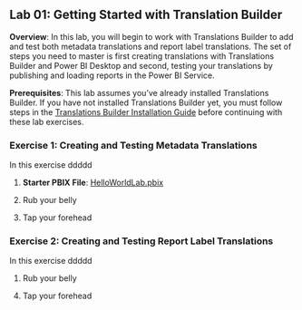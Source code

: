 ## **Lab 01: Getting Started with Translation Builder**

**Overview**: In this lab, you will begin to work with Translations
Builder to add and test both metadata translations and report label
translations. The set of steps you need to master is first creating
translations with Translations Builder and Power BI Desktop and second,
testing your translations by publishing and loading reports in the Power
BI Service.

**Prerequisites**: This lab assumes you’ve already installed
Translations Builder. If you have not installed Translations Builder
yet, you must follow steps in the [Translations Builder Installation
Guide](https://github.com/PowerBiDevCamp/TranslationsBuilder/blob/main/Docs/Installation%20Guide.md)
before continuing with these lab exercises.

### Exercise 1: Creating and Testing Metadata Translations

In this exercise ddddd

1.  **Starter PBIX File**:
    [HelloWorldLab.pbix](https://github.com/PowerBiDevCamp/TranslationsBuilder/raw/main/Labs/StarterFiles/HelloWorldLab.pbix)

2.  Rub your belly

3.  Tap your forehead

### Exercise 2: Creating and Testing Report Label Translations

In this exercise ddddd

1.  Rub your belly

<!-- -->

4.  Tap your forehead
